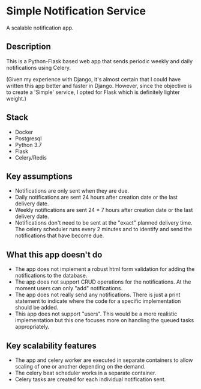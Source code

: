 # Simple Notification Service
A scalable notification app.

## Description

This is a Python-Flask based web app that sends periodic weekly and daily notifications using Celery.

(Given my experience with Django, it's almost certain that I could have written this app better and faster in Django.
However, since the objective is to create a 'Simple' service, I opted for Flask which is definitely lighter weight.)

## Stack
* Docker
* Postgresql
* Python 3.7
* Flask
* Celery/Redis

## Key assumptions
* Notifications are only sent when they are due.
* Daily notifications are sent 24 hours after creation date or the last delivery date.
* Weekly notifications are sent 24 * 7 hours after creation date or the last delivery date.
* Notifications don't need to be sent at the "exact" planned delivery time.
   The celery scheduler runs every 2 minutes and to identify and send the notifications that have become due.

## What this app doesn't do
* The app does not implement a robust html form validation for adding the notifications to the database.
* The app does not support CRUD operations for the notifications. At the moment users can only "add" notifications.
* The app does not really send any notifications. There is just a print statement to indicate where the code for a
specific implementation should be added.
* This app does not support "users". This would be a more realistic implementation but this one focuses more on
handling the queued tasks appropriately.

## Key scalability features
* The app and celery worker are executed in separate containers to allow scaling of one or another depending on the demand.
* The celery beat scheduler works in a separate container.
* Celery tasks are created for each individual notification sent.
